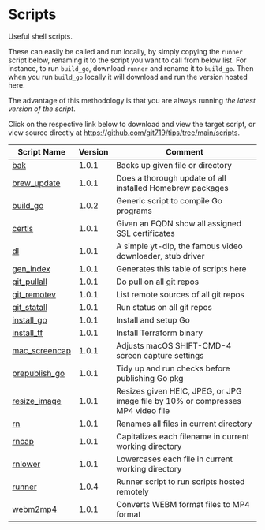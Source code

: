 # Scripts
Useful shell scripts.

These can easily be called and run locally, by simply copying the `runner` script below, renaming it to the script you want to call from below list. For instance, to run `build_go`, download `runner` and rename it to `build_go`. Then when you run `build_go` locally it will download and run the version hosted here.

The advantage of this methodology is that you are always running _the latest version of the script_.

Click on the respective link below to download and view the target script, or view source directly at <https://github.com/git719/tips/tree/main/scripts>.

| Script Name | Version    | Comment               |
|-------------|------------|-----------------------|
| [bak](bak)  | 1.0.1      | Backs up given file or directory |
| [brew_update](brew_update) | 1.0.1      | Does a thorough update of all installed Homebrew packages |
| [build_go](build_go) | 1.0.2      | Generic script to compile Go programs |
| [certls](certls) | 1.0.1      | Given an FQDN show all assigned SSL certificates  |
| [dl](dl)    | 1.0.1      | A simple yt-dlp, the famous video downloader, stub driver |
| [gen_index](gen_index) | 1.0.1      | Generates this table of scripts here |
| [git_pullall](git_pullall) | 1.0.1      | Do pull on all git repos |
| [git_remotev](git_remotev) | 1.0.1      | List remote sources of all git repos |
| [git_statall](git_statall) | 1.0.1      | Run status on all git repos |
| [install_go](install_go) | 1.0.1      | Install and setup Go  |
| [install_tf](install_tf) | 1.0.1      | Install Terraform binary |
| [mac_screencap](mac_screencap) | 1.0.1      | Adjusts macOS SHIFT-CMD-4 screen capture settings |
| [prepublish_go](prepublish_go) | 1.0.1      | Tidy up and run checks before publishing Go pkg |
| [resize_image](resize_image) | 1.0.1      | Resizes given HEIC, JPEG, or JPG image file by 10% or compresses MP4 video file |
| [rn](rn)    | 1.0.1      | Renames all files in current directory |
| [rncap](rncap) | 1.0.1      | Capitalizes each filename in current working directory |
| [rnlower](rnlower) | 1.0.1      | Lowercases each file in current working directory |
| [runner](runner) | 1.0.4      | Runner script to run scripts hosted remotely |
| [webm2mp4](webm2mp4) | 1.0.1      | Converts WEBM format files to MP4 format |
